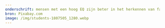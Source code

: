 ```yaml
---
onderschrift: mensen met een hoog EQ zijn beter in het herkennen van fake news berichten.
bron: Pixabay.com
image: /img/students-1807505_1280.webp
---
```

